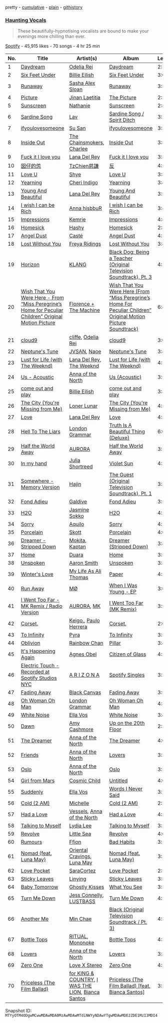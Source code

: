 pretty - [cumulative](/playlists/cumulative/37i9dQZF1DX6QDedCAYqRI.md) - [plain](/playlists/plain/37i9dQZF1DX6QDedCAYqRI) - [githistory](https://github.githistory.xyz/mackorone/spotify-playlist-archive/blob/main/playlists/plain/37i9dQZF1DX6QDedCAYqRI)

### [Haunting Vocals](https://open.spotify.com/playlist/37i9dQZF1DX6QDedCAYqRI)

> These beautifully\-hypnotising vocalists are bound to make your evenings more chilling than ever.

[Spotify](https://open.spotify.com/user/spotify) - 45,915 likes - 70 songs - 4 hr 25 min

| No. | Title | Artist(s) | Album | Length |
|---|---|---|---|---|
| 1 | [Daydream](https://open.spotify.com/track/2maRlyHobUhKKO6rF9S8ez) | [Odelia Rei](https://open.spotify.com/artist/7G7I02yeiNBx3WwKYWlpaA) | [Daydream](https://open.spotify.com/album/0G1SAm9dDdCyDEksXPQTp0) | 2:17 |
| 2 | [Six Feet Under](https://open.spotify.com/track/1h4HSaKCCKVtxxk1Ak62sw) | [Billie Eilish](https://open.spotify.com/artist/6qqNVTkY8uBg9cP3Jd7DAH) | [Six Feet Under](https://open.spotify.com/album/3JwLYRyQC7XojyloL2EvGf) | 3:09 |
| 3 | [Runaway](https://open.spotify.com/track/7oHijHxh7cI40fNC4S619V) | [Sasha Alex Sloan](https://open.spotify.com/artist/4xnihxcoXWK3UqryOSnbw5) | [Runaway](https://open.spotify.com/album/4iioyYjn5y3TYGTdl7qdL5) | 3:38 |
| 4 | [Picture](https://open.spotify.com/track/2TSrPTmItdlM4IljhNe7SM) | [Jinan Laetitia](https://open.spotify.com/artist/0BCK8dKHWITYcDo06Fuxth) | [The Picture](https://open.spotify.com/album/72KtIRmlY0xwsWViKQGEv0) | 2:30 |
| 5 | [Sunscreen](https://open.spotify.com/track/0W7xlf67zsK37ByIPR6bm8) | [Nathanie](https://open.spotify.com/artist/2n9S44nEklHQjqX0pedw8P) | [Sunscreen](https://open.spotify.com/album/3ccYKuSYirTP5lJ3wKYhNM) | 2:49 |
| 6 | [Sardine Song](https://open.spotify.com/track/6cIKtihxWYkzkJHPQOiun1) | [Lav](https://open.spotify.com/artist/4yql3diaCYkv88Xrh7rwVl) | [Sardine Song / Spirit Ditch](https://open.spotify.com/album/6GnrVEBefmxllZVtKVswLy) | 3:29 |
| 7 | [ifyoulovesomeone](https://open.spotify.com/track/4eECknCDvsXWYyacuycw4J) | [Su San](https://open.spotify.com/artist/141YMyiz2ugK1AxTXDkUdx) | [ifyoulovesomeone](https://open.spotify.com/album/2Kva6Kzzr5m8k70U4dQA0r) | 3:26 |
| 8 | [Inside Out](https://open.spotify.com/track/7sG2bWi2eDtvX9vX8yC1Gn) | [The Chainsmokers](https://open.spotify.com/artist/69GGBxA162lTqCwzJG5jLp), [Charlee](https://open.spotify.com/artist/6qaQDRYp95AylkA1FnEI3Q) | [Inside Out](https://open.spotify.com/album/7mgjbCQ1gzFbASVLgD8YbV) | 3:53 |
| 9 | [Fuck it I love you](https://open.spotify.com/track/6jDwuiqbhhD6wmAFuMmWX0) | [Lana Del Rey](https://open.spotify.com/artist/00FQb4jTyendYWaN8pK0wa) | [Fuck it I love you](https://open.spotify.com/album/2PJXeyhkb1Z4H0u3alYKHg) | 3:38 |
| 10 | [囡仔的怹](https://open.spotify.com/track/6fJUqzUwKL8XXcRn3gFkB5) | [TzChien慈謙](https://open.spotify.com/artist/7J3UwMTN9ldjM4ALmCuba2) | [反](https://open.spotify.com/album/5TTb91ckW0j3dzY5PJLXDm) | 4:14 |
| 11 | [Love U](https://open.spotify.com/track/2FOfZMaqsuKxetBLUyvjm8) | [Shye](https://open.spotify.com/artist/1aqEk77J220IxgnGsgEz9T) | [Love U](https://open.spotify.com/album/3YwdsyrPOFPUxhGKiTQNEm) | 3:30 |
| 12 | [Yearning](https://open.spotify.com/track/5AIFWdHJbWYmTc81kSUwCn) | [Cheri Indigo](https://open.spotify.com/artist/7xfSpg2jjE8rY2nFCWrM8S) | [Yearning](https://open.spotify.com/album/12n7yACSrfiGAUGkl1LVWc) | 3:49 |
| 13 | [Young And Beautiful](https://open.spotify.com/track/5UzTtUZper0CphnqZYvsIu) | [Lana Del Rey](https://open.spotify.com/artist/00FQb4jTyendYWaN8pK0wa) | [Young And Beautiful](https://open.spotify.com/album/4X0NHS8CbsJVAMBxhSaHtD) | 3:56 |
| 14 | [I wish I can be Rich](https://open.spotify.com/track/4U2I8Fi2kN6TFpGogWkghW) | [Anna hisbbuR](https://open.spotify.com/artist/1aGiVSaZQoVVgMOLYF5yVR) | [I wish I can be Rich](https://open.spotify.com/album/612xHundAqZJb5bIZusjyC) | 3:46 |
| 15 | [Impressions](https://open.spotify.com/track/12ZNnAQqvmJmT1wGXkzKCd) | [Kemrie](https://open.spotify.com/artist/5ZAXoEmG8XufgQpkWbHbSp) | [Impressions](https://open.spotify.com/album/1reOkkyChSAu1w9aWvhJCE) | 4:40 |
| 16 | [Homesick](https://open.spotify.com/track/3mluWGHKcF9mOYsEomom4G) | [Hashy](https://open.spotify.com/artist/4Jmv1DRK6zstwBwF2W91D1) | [Homesick](https://open.spotify.com/album/4z51veoICLyD9mARDIYA5M) | 2:35 |
| 17 | [Angel Dust](https://open.spotify.com/track/6z6DVKDc11TLiqzzSaATHC) | [Casté](https://open.spotify.com/artist/7zeoSpBQB05hRwUCFO33i5) | [Angel Dust](https://open.spotify.com/album/6cVjGEvXAohfOjvX9gJZmz) | 4:18 |
| 18 | [Lost Without You](https://open.spotify.com/track/26z6V1SijQq6J3gPIu1H7t) | [Freya Ridings](https://open.spotify.com/artist/5pDjmC5mRl7vDJhsjVwNfk) | [Lost Without You](https://open.spotify.com/album/4wvckIYLIsYQQ5ES3H9Pzn) | 3:45 |
| 19 | [Horizon](https://open.spotify.com/track/0BDJTB38QlbuLJYQuP3NBZ) | [KLANG](https://open.spotify.com/artist/3lxXfdGXe8k188bUZgKqgF) | [Black Dog: Being a Teacher \(Original Television Soundtrack\), Pt\. 3](https://open.spotify.com/album/2tJflNSw531Y0XW5KmabiA) | 4:14 |
| 20 | [Wish That You Were Here \- From “Miss Peregrine’s Home for Peculiar Children” Original Motion Picture](https://open.spotify.com/track/6xLwpq74Od2hg00JvOIot4) | [Florence + The Machine](https://open.spotify.com/artist/1moxjboGR7GNWYIMWsRjgG) | [Wish That You Were Here \(From “Miss Peregrine’s Home For Peculiar Children” Original Motion Picture Soundtrack\)](https://open.spotify.com/album/2kFm9f7gOLwf3WyUd5ld7M) | 6:42 |
| 21 | [cloud9](https://open.spotify.com/track/2KO0sztUM1YycUiP5Ny8Dg) | [cliffe](https://open.spotify.com/artist/0RhZp1X2JrAwdy7z7NQIjy), [Odelia Rei](https://open.spotify.com/artist/7G7I02yeiNBx3WwKYWlpaA) | [cloud9](https://open.spotify.com/album/1ueZFUuqoyR9hzRxrgrgoK) | 3:09 |
| 22 | [Neptune's Tune](https://open.spotify.com/track/591gRuB2AE1D60uGKwnR7g) | [JVSAN](https://open.spotify.com/artist/1xA9kgJzlNa0CRc5ddVeJc), [Naoe](https://open.spotify.com/artist/6kTBUVd2O5KmwemgbOxiyc) | [Neptune's Tune](https://open.spotify.com/album/0x718KpPnXYjWVU0HWtw1r) | 3:41 |
| 23 | [Lust for Life \(with The Weeknd\)](https://open.spotify.com/track/5LYQSNHZxEA880URXFHg6h) | [Lana Del Rey](https://open.spotify.com/artist/00FQb4jTyendYWaN8pK0wa), [The Weeknd](https://open.spotify.com/artist/1Xyo4u8uXC1ZmMpatF05PJ) | [Lust for Life \(with The Weeknd\)](https://open.spotify.com/album/36HlMFtb9FiBpglTJqZUmZ) | 4:24 |
| 24 | [Us \- Acoustic](https://open.spotify.com/track/3tzvuRlfTveGyR12A4WFV6) | [Anna of the North](https://open.spotify.com/artist/1mSJCvDX0W7Dn7S9C6vmvI) | [Us \(Acoustic\)](https://open.spotify.com/album/4RZ3Ux3PeYeKXXH8MuEuu4) | 3:55 |
| 25 | [come out and play](https://open.spotify.com/track/7wC5eZcFS1Q1BsQ35DU6H4) | [Billie Eilish](https://open.spotify.com/artist/6qqNVTkY8uBg9cP3Jd7DAH) | [come out and play](https://open.spotify.com/album/0ifM8RTX9HjtCJtY9452bW) | 3:30 |
| 26 | [The City \(You're Missing from Me\)](https://open.spotify.com/track/11T9cbGsdEN0i6OtFb4vBw) | [Loner Lunar](https://open.spotify.com/artist/1a5i97z1wFTOZy3rYWRWIS) | [The City \(You're Missing from Me\)](https://open.spotify.com/album/6MsIhjNXOcMNcCOYlakpQz) | 4:16 |
| 27 | [Love](https://open.spotify.com/track/0n2bvWvMwr0gbjcuTm92eW) | [Lana Del Rey](https://open.spotify.com/artist/00FQb4jTyendYWaN8pK0wa) | [Love](https://open.spotify.com/album/4vwkTKo2LxoaN5o0DgbXel) | 4:38 |
| 28 | [Hell To The Liars](https://open.spotify.com/track/72wmXZCWjyJuAFcKCf4xur) | [London Grammar](https://open.spotify.com/artist/3Bd1cgCjtCI32PYvDC3ynO) | [Truth Is A Beautiful Thing \(Deluxe\)](https://open.spotify.com/album/4Wdxu6kwMIfqgTwCLDurM6) | 6:04 |
| 29 | [Half the World Away](https://open.spotify.com/track/7bZDwfTpO1cM9QoC6phmzb) | [AURORA](https://open.spotify.com/artist/1WgXqy2Dd70QQOU7Ay074N) | [Half the World Away](https://open.spotify.com/album/4VrIwKlHqa1IzxuYeEaRwg) | 3:18 |
| 30 | [In my hand](https://open.spotify.com/track/3cjTqH0FJghhtaheWNkNv7) | [Julia Shortreed](https://open.spotify.com/artist/6Swtf1UAGASXEJXnhDRjoc) | [Violet Sun](https://open.spotify.com/album/5yfMZ1JBzHx1Nt4VYb824M) | 4:21 |
| 31 | [Somewhere \- Memory Version](https://open.spotify.com/track/5sG4KzRd7k89Vf7ss6jnBf) | [Hajin](https://open.spotify.com/artist/7KZnYmjUlqcJ8Hozbg64Lu) | [The Guest \(Original Television Soundtrack\), Pt\. 1](https://open.spotify.com/album/6XLLZxBwr2u6JMxeXSa6PU) | 3:30 |
| 32 | [Fond Adieu](https://open.spotify.com/track/4PBaW66WiNFXh5pdrYjlhE) | [Galdive](https://open.spotify.com/artist/0aMrhUHnOzfiPcMc2PGiaT) | [Fond Adieu](https://open.spotify.com/album/0eoPFyv4fmzB3IFG8U7JYi) | 3:53 |
| 33 | [H2O](https://open.spotify.com/track/1ZCF3uUryK112FZCE2gHFr) | [Jasmine Sokko](https://open.spotify.com/artist/3risOBDAx6GGVaCcBuhswz) | [H2O](https://open.spotify.com/album/4eymqPNbd8gIrkT0Sf0NCZ) | 4:27 |
| 34 | [Sorry](https://open.spotify.com/track/1QMJVcZPwOKIjSxZBuwcve) | [Aquilo](https://open.spotify.com/artist/26GHRG8x1F4AzbCKzUaIbw) | [Sorry](https://open.spotify.com/album/5y8Ve0MZGfJiJs1zJajyqy) | 4:15 |
| 35 | [Porcelain](https://open.spotify.com/track/79ScxBoyXW8CV8KT2ds22Y) | [Skott](https://open.spotify.com/artist/6J3RPKUwZlKMzh3vWa9wPc) | [Porcelain](https://open.spotify.com/album/6UUDEJE3h0n4LKn8lEP5aj) | 4:01 |
| 36 | [Dreamer \- Stripped Down](https://open.spotify.com/track/6yUs9h47yq1TLCuFNhtzyY) | [Mokita](https://open.spotify.com/artist/3sKeaby6GMSJWgYueZaSjE), [Kaptan](https://open.spotify.com/artist/7yNfjZY3QJpm4cUj1i0fWD) | [Dreamer \(Stripped Down\)](https://open.spotify.com/album/6rgLhRgRjoZqTUfcpDFaQA) | 3:49 |
| 37 | [Home](https://open.spotify.com/track/4NfyJOFtDvZvBnRQGeGWs7) | [Duara](https://open.spotify.com/artist/1XOfH1UedJEI98CfjiDlyF) | [Home](https://open.spotify.com/album/4ZRKdHyUGWyRqxRiJ9MS4N) | 3:56 |
| 38 | [Unspoken](https://open.spotify.com/track/66MxyiQy54baNhSyg3wiIn) | [Aaron Smith](https://open.spotify.com/artist/5Nm4sZeWDNd1sOs5HcxAbl) | [Unspoken](https://open.spotify.com/album/7kRUXMREmvFYqvh5IEZvmt) | 3:30 |
| 39 | [Winter's Love](https://open.spotify.com/track/2aXezkhSUuCVEACRHHK1CB) | [My Life As Ali Thomas](https://open.spotify.com/artist/60QGyk5ToNbgI6fVGjZhHa) | [Paper](https://open.spotify.com/album/73Ful0q2t6NtMsIhpDbAsj) | 4:25 |
| 40 | [Run Away](https://open.spotify.com/track/3vtSvKUHdwAynIE3xjwDnZ) | [MØ](https://open.spotify.com/artist/0bdfiayQAKewqEvaU6rXCv) | [When I Was Young \- EP](https://open.spotify.com/album/67aZECTq3l8kjV7h8EFXCp) | 3:05 |
| 41 | [I Went Too Far \- MK Remix / Radio Version](https://open.spotify.com/track/71GieY2cMEh4s7Unv00gnw) | [AURORA](https://open.spotify.com/artist/1WgXqy2Dd70QQOU7Ay074N), [MK](https://open.spotify.com/artist/1yqxFtPHKcGcv6SXZNdyT9) | [I Went Too Far \(MK Remix\)](https://open.spotify.com/album/2nZmJPlEBwQYyVqN46GoHP) | 3:57 |
| 42 | [Corset.](https://open.spotify.com/track/4OUWZo6p7Kf7Oqe9dovS00) | [Keigo.](https://open.spotify.com/artist/3YkzB5L1vnpsFgIS849R7y), [Paulo Herrera](https://open.spotify.com/artist/3m1FQvDukcgiSWImE3Flqb) | [Corset.](https://open.spotify.com/album/6tK73Hl7cCf9E0PHmQzYtS) | 2:07 |
| 43 | [To Infinity](https://open.spotify.com/track/0z5kFn7nbqRsCnszVSbQUZ) | [Pyra](https://open.spotify.com/artist/6W78HC7M6stHwJalKYMTt9) | [To Infinity](https://open.spotify.com/album/45afYtKIwixGJf6Zc1fipK) | 3:58 |
| 44 | [Oblivion](https://open.spotify.com/track/7y5Epl5axmVOZY2MmpxmtJ) | [Rainbow Chan](https://open.spotify.com/artist/1tQUVWgrAbVlla78VYcFjy) | [Pillar](https://open.spotify.com/album/4KeaAueVERsbmdJJCixuNG) | 3:41 |
| 45 | [It's Happening Again](https://open.spotify.com/track/6VdPR0ZgEcy7e3GVjcA5t1) | [Agnes Obel](https://open.spotify.com/artist/1rKrEdI6GKirxWHxIUPYms) | [Citizen of Glass](https://open.spotify.com/album/3jTTLPuVcL6J9pgujnU1lS) | 4:20 |
| 46 | [Electric Touch \- Recorded at Spotify Studios NYC](https://open.spotify.com/track/4ZRWxX9gfnsfKhQDRKoCui) | [A R I Z O N A](https://open.spotify.com/artist/7hOGhpa8RMSuDOWntGIAJt) | [Spotify Singles](https://open.spotify.com/album/0pwbZvmxb1mwXNmIKupMnN) | 3:28 |
| 47 | [Fading Away](https://open.spotify.com/track/6X2W8BdsSo736WcWPWnBVt) | [Black Canvas](https://open.spotify.com/artist/4jsU72QZKXz7S0A96GaIsq) | [Fading Away](https://open.spotify.com/album/25BMeyyajhbUivwr1m0gkR) | 3:59 |
| 48 | [Oh Woman Oh Man](https://open.spotify.com/track/51dDTfSeHbZsu21R8fyV7m) | [London Grammar](https://open.spotify.com/artist/3Bd1cgCjtCI32PYvDC3ynO) | [Oh Woman Oh Man](https://open.spotify.com/album/5tHIS4JuAC7d2cpTmv2rCa) | 4:35 |
| 49 | [White Noise](https://open.spotify.com/track/2DyOeiu42RDou7a8bAK7o0) | [Ella Vos](https://open.spotify.com/artist/2zmrsXMHxagFz6vI2cD7r6) | [White Noise](https://open.spotify.com/album/6gffGCGNyz9Ynf6lXszc42) | 3:42 |
| 50 | [Dawn](https://open.spotify.com/track/1ZD9gnpU4yex0ZLSpcG1Ub) | [Amy Cashmore](https://open.spotify.com/artist/26192SYpy5QVTYfgOEwM81) | [Up on the 20th Floor](https://open.spotify.com/album/3fzs4EDpSrqs0TVZAUvkg8) | 2:29 |
| 51 | [The Dreamer](https://open.spotify.com/track/38PxzkLBx8ecDCOlj6eI3G) | [Anna of the North](https://open.spotify.com/artist/1mSJCvDX0W7Dn7S9C6vmvI) | [The Dreamer](https://open.spotify.com/album/37VmW0nwBAD3cWNI0mSZNT) | 4:02 |
| 52 | [Friends](https://open.spotify.com/track/6OzQy9iy8uN7YDNxHBtXv4) | [Anna of the North](https://open.spotify.com/artist/1mSJCvDX0W7Dn7S9C6vmvI) | [Lovers](https://open.spotify.com/album/3AvC41kzlTX8QJgY2xMQHg) | 3:24 |
| 53 | [Oslo](https://open.spotify.com/track/3no0ibbvMJdwUFQPmDD2aW) | [Anna of the North](https://open.spotify.com/artist/1mSJCvDX0W7Dn7S9C6vmvI) | [Oslo](https://open.spotify.com/album/1A8QSJMT0blrzvLvMzTN7H) | 3:50 |
| 54 | [Girl from Mars](https://open.spotify.com/track/6ZUNNe8T0XAcpyVOMijwQl) | [Cosmic Child](https://open.spotify.com/artist/0AbaYCVaRtwCSxFuRCZHjr) | [Untitled](https://open.spotify.com/album/3GPzoLR8CdlF8lo2va3nNR) | 4:03 |
| 55 | [Suddenly](https://open.spotify.com/track/5ED5vnF6SpG7gdv7XBjEvF) | [Ella Vos](https://open.spotify.com/artist/2zmrsXMHxagFz6vI2cD7r6) | [Words I Never Said](https://open.spotify.com/album/5m8p6d8kDFfNOOi4Wr7w44) | 3:25 |
| 56 | [Cold \(2 AM\)](https://open.spotify.com/track/56ZMz7ERZ7NwLOqDtdsTlq) | [Michelle](https://open.spotify.com/artist/13VDZTUvX9b5ivTysrXuMk) | [Cold \(2 AM\)](https://open.spotify.com/album/4CzVzLksrXIUZAyixlsdE3) | 2:23 |
| 57 | [Had a Love](https://open.spotify.com/track/42q0CCc42PYIGqmCzJUFvp) | [Vessels](https://open.spotify.com/artist/6Y1nACvxtuuTjKx2b4Rwmb), [Anna of the North](https://open.spotify.com/artist/1mSJCvDX0W7Dn7S9C6vmvI) | [Had a Love](https://open.spotify.com/album/6J8JdJPCoW7GcTZg0h7fVv) | 4:37 |
| 58 | [Talking to Myself](https://open.spotify.com/track/6x0ftAis9Td4BqUdUTB4ul) | [Lydia Lee](https://open.spotify.com/artist/3PBcsYf74HPwGgOvyUSm5F) | [Talking to Myself](https://open.spotify.com/album/1d8IyFdAR2yI8p4Hr7h8qM) | 3:12 |
| 59 | [Revolve](https://open.spotify.com/track/4a2PTeP8MF4q4MphoV3iE3) | [Little Sea](https://open.spotify.com/artist/05JF2urTunljp953SopuXc) | [Revolve](https://open.spotify.com/album/0ATFW1N2rZb1fhW8wUYG16) | 4:04 |
| 60 | [Rumours](https://open.spotify.com/track/1Gn9E97yfDAORWpqxbfGUX) | [Ffion](https://open.spotify.com/artist/6gYn1myEM7sARWIoT2AVWG) | [Bad Habits](https://open.spotify.com/album/0uIiZs2JTEUhRLA2YLCK98) | 3:11 |
| 61 | [Nomad \(feat\. Luna May\)](https://open.spotify.com/track/3UWQaemSnvQ8XdERYWcZuF) | [Oriental Cravings](https://open.spotify.com/artist/51N35pGBBHm3u1uFtNhE8b), [Luna May](https://open.spotify.com/artist/7zmqghli56G0HN7CJePsdb) | [Nomad \(feat\. Luna May\)](https://open.spotify.com/album/1YbbcZ8ybBvZcJWMZ5zxUu) | 3:12 |
| 62 | [Love Pocket](https://open.spotify.com/track/1VmjjzWu2bfSzEDYoUskGR) | [SaraCortez](https://open.spotify.com/artist/6r14qqaIQA7lLEezQkQ8Hm) | [Love Pocket](https://open.spotify.com/album/1AG0EVWWRdtX9o7hxEqRX0) | 2:55 |
| 63 | [Sticky Leaves](https://open.spotify.com/track/1j9UotLEYOEdebJQTQtcnX) | [Linying](https://open.spotify.com/artist/5IIP34JBy1d8kBYlAGnRaW) | [Sticky Leaves](https://open.spotify.com/album/6Llq7REmvVXsfrslrQXn7T) | 3:52 |
| 64 | [Baby Tomorrow](https://open.spotify.com/track/4OJU4fJfzE7fhLtwUsOb5Q) | [Ghostly Kisses](https://open.spotify.com/artist/7EkzQPP0cgt2qCnXUg6PHj) | [What You See](https://open.spotify.com/album/3tm08aYymnyoJ7wKXkBCen) | 3:14 |
| 65 | [Turn Me Down](https://open.spotify.com/track/7KbFoYmInyz7SGcRFKcx4M) | [Jess Connelly](https://open.spotify.com/artist/1XC87A3NVlw6xDW1kIB5FN), [LUSTBASS](https://open.spotify.com/artist/6KVYyAtFWiPTpBcNKRM5ER) | [Turn Me Down](https://open.spotify.com/album/5Nzx72g90YvVDhI7BE3Hqf) | 4:27 |
| 66 | [Another Me](https://open.spotify.com/track/4IEafPFqruT0hujZre66uO) | [Min Chae](https://open.spotify.com/artist/4P1Wd3bDZtZMO7bDXFYDFi) | [Black \(Original Television Soundtrack / Pt\. 3\)](https://open.spotify.com/album/1sSPu3Ee7EJvKutcFlwhgW) | 4:35 |
| 67 | [Bottle Tops](https://open.spotify.com/track/7dEOgJZEDCsLkI3A7ifNzH) | [RITUAL](https://open.spotify.com/artist/3RP50pmG8Wz1mhNCidQj68), [Mononoke](https://open.spotify.com/artist/7JDpmpWfaFoeSTeKP5l881) | [Bottle Tops](https://open.spotify.com/album/1qFaoYhr4xUZMmfKLbDv2g) | 4:37 |
| 68 | [Lovers](https://open.spotify.com/track/3CQt4XAgI8i3cZYlgkLfza) | [Anna of the North](https://open.spotify.com/artist/1mSJCvDX0W7Dn7S9C6vmvI) | [Lovers](https://open.spotify.com/album/27OLRsypRNOsLlP5BsVpUJ) | 3:35 |
| 69 | [Zero One](https://open.spotify.com/track/2MPynctIqjFhmRLKRpBamF) | [Love X Stereo](https://open.spotify.com/artist/0hesR67JPhgE5JX6q61Ltp) | [Zero One](https://open.spotify.com/album/6hHfHInmTWnwDPyOUpzMXn) | 4:27 |
| 70 | [Priceless \(The Film Ballad\)](https://open.spotify.com/track/5NCc7bkvcRf2fz8WA4YRvZ) | [for KING & COUNTRY](https://open.spotify.com/artist/3sDbKMebVH2VYcRSl7u1VC), [I WAS THE LION](https://open.spotify.com/artist/0hYPQPYA6Wu90339kq6046), [Bianca Santos](https://open.spotify.com/artist/6ZBUOrayQFAZwWKeoNKvzm) | [Priceless \(The Film Ballad\) \[feat\. Bianca Santos\]](https://open.spotify.com/album/5JbFoC6o0DJ16EQUtUdEwC) | 3:24 |

Snapshot ID: `MTYyOTM4ODgwMCwwMDAwMDA0MzAwMDAwMTdiNWYyNDAwYTgwMDAwMDE2ZDE1MzI3MDI4`